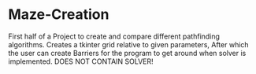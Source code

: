 # Maze-Creation

First half of a Project to create and compare different pathfinding algorithms.
Creates a tkinter grid relative to given parameters, After which the user can create Barriers for the program to get around when solver is implemented.
DOES NOT CONTAIN SOLVER!